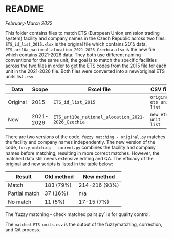 # README
_February-March 2022_


This folder contains files to match ETS (European Union emission trading system) facility and company names in the Czech Republic across two files. `ETS_id_list_2015.xlsx` is the original file which contains 2015 data, `ETS_art10a_national_alocation_2021-2026_Czechia.xlsx` is the new file which contains 2021-2026 data. They both use different naming conventions for the same unit, the goal is to match the specific facilities across the two files in order to get the ETS codes from the 2015 file for each unit in the 2021-2026 file. Both files were converted into a new/original ETS units list `.csv`. 

| Data     | Scope     | Excel file                                        | CSV file                 | 
| -------- | --------- |-------------------------------------------------- | ------------------------ |
| Original | 2015      | `ETS_id_list_2015`                                | `original ets unit list` |
| New      | 2021-2026 | `ETS_art10a_national_alocation_2021-2026_Czechia` | `new ets unit list`      |

There are two versions of the code. `fuzzy matching - original.py` matches the facility and company names independently. The new version of the code, `fuzzy matching - current.py` combines the facility and company names before matching, resulting in more correct matches. However, the matched data still needs extensive editing and QA. The efficacy of the original and new scripts is listed in the table below:

| Result        | Old method | New method    |
| ------------- | ---------- | ------------- |
| Match         | 183 (79%)  | 214-216 (93%) |
| Partial match | 37 (16%)   | n/a           |
| No match      | 11 (5%)    | 17-15 (7%)    |

The 'fuzzy matching - check matched pairs.py` is for quality control.

The `matched ETS units.csv` is the output of the fuzzymatching, correction, and QA process. 